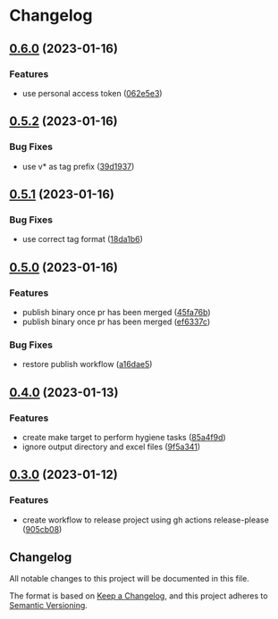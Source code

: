 # Changelog

## [0.6.0](https://github.com/aws-samples/aws-auto-inventory/compare/v0.5.3...v0.6.0) (2023-01-16)


### Features

* use personal access token ([062e5e3](https://github.com/aws-samples/aws-auto-inventory/commit/062e5e3b860ff2bd84861846ed44f917998f83fb))

## [0.5.2](https://github.com/aws-samples/aws-auto-inventory/compare/v0.5.1...v0.5.2) (2023-01-16)


### Bug Fixes

* use v* as tag prefix ([39d1937](https://github.com/aws-samples/aws-auto-inventory/commit/39d19374a350761202999c21b6b15b18672fcb11))

## [0.5.1](https://github.com/aws-samples/aws-auto-inventory/compare/v0.5.0...v0.5.1) (2023-01-16)


### Bug Fixes

* use correct tag format ([18da1b6](https://github.com/aws-samples/aws-auto-inventory/commit/18da1b6e2ad904a465c3e4841a369990d1264d86))

## [0.5.0](https://github.com/aws-samples/aws-auto-inventory/compare/v0.4.0...v0.5.0) (2023-01-16)


### Features

* publish binary once pr has been merged ([45fa76b](https://github.com/aws-samples/aws-auto-inventory/commit/45fa76b8ea7f7dfe758a23e08db4b2abb96043d2))
* publish binary once pr has been merged ([ef6337c](https://github.com/aws-samples/aws-auto-inventory/commit/ef6337c593dec7ef365f330d1733f55b556344e2))


### Bug Fixes

* restore publish workflow ([a16dae5](https://github.com/aws-samples/aws-auto-inventory/commit/a16dae598404b3e176c391b935ffaf5f50b238e7))

## [0.4.0](https://github.com/aws-samples/aws-auto-inventory/compare/v0.3.0...v0.4.0) (2023-01-13)


### Features

* create make target to perform hygiene tasks ([85a4f9d](https://github.com/aws-samples/aws-auto-inventory/commit/85a4f9d852dbee6b9f064b8c640a69692d2acc75))
* ignore output directory and excel files ([9f5a341](https://github.com/aws-samples/aws-auto-inventory/commit/9f5a341ce632a6727ffb07d00d4f7a1fd710d015))

## [0.3.0](https://github.com/aws-samples/aws-auto-inventory/compare/0.2.0...v0.3.0) (2023-01-12)


### Features

* create workflow to release project using gh actions release-please ([905cb08](https://github.com/aws-samples/aws-auto-inventory/commit/905cb08fcd62d1b239302b17357a4325db4876a1))

## Changelog

All notable changes to this project will be documented in this file.

The format is based on [Keep a Changelog](https://keepachangelog.com/en/1.0.0/),
and this project adheres to [Semantic Versioning](https://semver.org/spec/v2.0.0.html).

